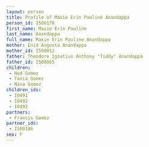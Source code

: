 ```yaml
---
layout: person
title: Profile of Maxie Erin Pauline Anandappa
person_id: I500178
first_name: Maxie Erin Pauline
last_name: Anandappa
full_name: Maxie Erin Pauline Anandappa
mother: Enid Augusta Anandappa
mother_id: I500012
father: Theodore Ignatius Anthony "Tiddy" Anandappa
father_id: I500065
children:
 - Ned Gomez
 - Tania Gomez
 - Nina Gomez
children_ids:
 - I0491
 - I0492
 - I0493
partners:
 - Francis Gomez
partner_ids:
 - I500186
sex: F
---
```



